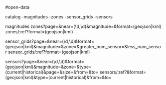 #open-data

catalog
-magnitudes
-zones
-sensor_grids
-sensors

magnitudes
zones?page=&near=(\d,\d)&magnitude=&format=(geojson|kml)
zones/:ref?format=(geojson|kml)

sensor_grids?page=&near=(\d,\d)&format=(geojson|kml)&magnitude=&zone=&greater_num_sensor=&less_num_sensor
sensor_grids/:ref?format=(geojson|kml)

sensors?page=&near=(\d,\d)&format=(geojson|kml)&magnitude=&zone=&type=(current|historical)&page=&size=&from=&to=
sensors/:ref?&format=(geojson|kml)&type=(current|historical)&from=&to=

